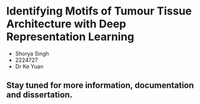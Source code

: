 # Identifying Motifs of Tumour Tissue Architecture with Deep Representation Learning
* Shorya Singh
* 2224727
* Dr Ke Yuan

## Stay tuned for more information, documentation and dissertation.
